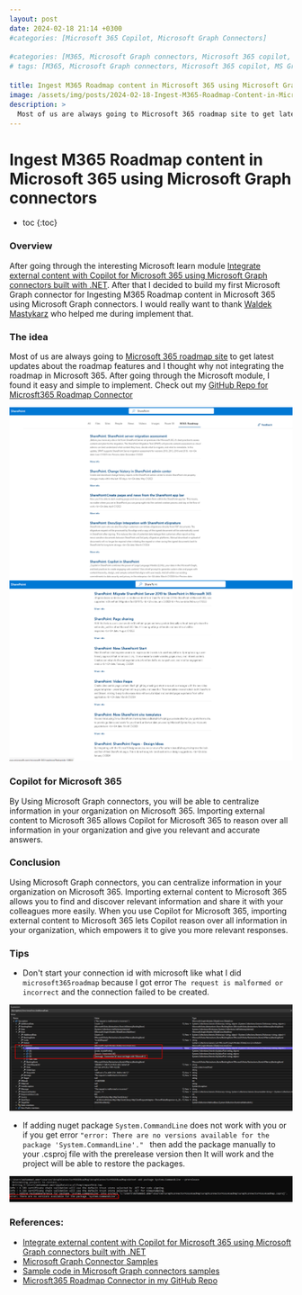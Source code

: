```yaml
---
layout: post
date: 2024-02-18 21:14 +0300
#categories: [Microsoft 365 Copilot, Microsoft Graph Connectors]

#categories: [M365, Microsoft Graph connectors, Microsoft 365 copilot, m365 development]
# tags: [M365, Microsoft Graph connectors, Microsoft 365 copilot, MS Graph]

title: Ingest M365 Roadmap content in Microsoft 365 using Microsoft Graph connectors
image: /assets/img/posts/2024-02-18-Ingest-M365-Roadmap-Content-in-Microsoft-365-Using-Microsoft-Graph-Connectors/m365-roadmap-graph-connector-header-image.jpeg
description: >
  Most of us are always going to Microsoft 365 roadmap site to get latest updates about the M365 roadmap features but have you ever through that the Microsoft 365 roadmap features could be Ingested into Microsoft 365 using a Microsoft Graph connector.
---
```


# Ingest M365 Roadmap content in Microsoft 365 using Microsoft Graph connectors

* toc
{:toc}


### Overview
After going through the interesting Microsoft learn module [Integrate external content with Copilot for Microsoft 365 using Microsoft Graph connectors built with .NET](https://devblogs.microsoft.com/microsoft365dev/build-message-extensions-for-microsoft-teams-and-copilot/). After that I decided to build my first Microsoft Graph connector for Ingesting M365 Roadmap content in Microsoft 365 using Microsoft Graph connectors. I would really want to thank [Waldek Mastykarz](https://twitter.com/waldekm) who helped me during implement that.

### The idea 
Most of us are always going to [Microsoft 365 roadmap site](https://www.microsoft.com/en-us/microsoft-365/roadmap) to get latest updates about the roadmap features and I thought why not integrating the roadmap in Microsoft 365. After going through the Microsoft module, I found it easy and simple to implement. Check out my [GitHub Repo for Microsft365 Roadmap Connector](https://github.com/mohammadamer/GraphConnectorM365RoadMap)

![M365 Roadmap Graph Connector](/assets/img/posts/2024-02-18-Ingest-M365-Roadmap-Content-in-Microsoft-365-Using-Microsoft-Graph-Connectors/M365-Roadmap-Graph-Connector01.png)
![M365 Roadmap Graph Connector](/assets/img/posts/2024-02-18-Ingest-M365-Roadmap-Content-in-Microsoft-365-Using-Microsoft-Graph-Connectors/M365-Roadmap-Graph-Connector02.png)

### Copilot for Microsoft 365
By Using Microsoft Graph connectors, you will be able to centralize information in your organization on Microsoft 365. Importing external content to Microsoft 365 allows Copilot for Microsoft 365 to reason over all information in your organization and give you relevant and accurate answers.

### Conclusion
Using Microsoft Graph connectors, you can centralize information in your organization on Microsoft 365. Importing external content to Microsoft 365 allows you to find and discover relevant information and share it with your colleagues more easily. When you use Copilot for Microsoft 365, importing external content to Microsoft 365 lets Copilot reason over all information in your organization, which empowers it to give you more relevant responses.

### Tips
* Don't start your connection id with microsoft like what I did `microsoft365roadmap` because I got error `The request is malformed or incorrect` and the connection failed to be created.

![Connection Id](/assets/img/posts/2024-02-18-Ingest-M365-Roadmap-Content-in-Microsoft-365-Using-Microsoft-Graph-Connectors/The-request-is-malformed-or-incorrect.png)

* If adding nuget package `System.CommandLine` does not work with you or if you get error `"error: There are no versions available for the package 'System.CommandLine'." ` then add the package manually to your .csproj file with the prerelease version then It will work and the project will be able to restore the packages.

![There are no versions available for the package](/assets/img/posts/2024-02-18-Ingest-M365-Roadmap-Content-in-Microsoft-365-Using-Microsoft-Graph-Connectors/There-are-no-versions-available-for-the-package.png)

### References:
* [Integrate external content with Copilot for Microsoft 365 using Microsoft Graph connectors built with .NET](https://learn.microsoft.com/en-us/training/modules/copilot-graph-connectors/)
* [Microsoft Graph Connector Samples](https://adoption.microsoft.com/en-us/sample-solution-gallery/?keyword=&sort-by=updateDateTime-true&page=1&product=Microsoft+Graph+connectors)
* [Sample code in Microsoft Graph connectors samples](https://adoption.microsoft.com/en-us/sample-solution-gallery/sample/pnp-graph-connector-dotnet-csharp-m365-roadmap/)
* [Microsft365 Roadmap Connector in my GitHub Repo](https://github.com/mohammadamer/GraphConnectorM365RoadMap)